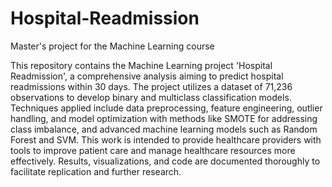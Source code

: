 # Hospital-Readmission
Master's project for the Machine Learning course

This repository contains the Machine Learning project 'Hospital Readmission', a comprehensive analysis aiming to predict hospital readmissions within 30 days. The project utilizes a dataset of 71,236 observations to develop binary and multiclass classification models. Techniques applied include data preprocessing, feature engineering, outlier handling, and model optimization with methods like SMOTE for addressing class imbalance, and advanced machine learning models such as Random Forest and SVM. This work is intended to provide healthcare providers with tools to improve patient care and manage healthcare resources more effectively. Results, visualizations, and code are documented thoroughly to facilitate replication and further research.
